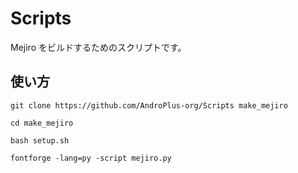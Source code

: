 # Scripts

Mejiro をビルドするためのスクリプトです。

## 使い方

```
git clone https://github.com/AndroPlus-org/Scripts make_mejiro
```

```
cd make_mejiro
```

```
bash setup.sh
```

```
fontforge -lang=py -script mejiro.py
```
